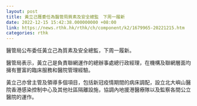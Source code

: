 ```yaml
---
layout: post
title: 黃立己獲委任為醫管局質素及安全總監　下周一履新
date: 2022-12-15 15:42:38.000000000 +08:00
link: https://news.rthk.hk/rthk/ch/component/k2/1679965-20221215.htm
categories: rthk
---
```


醫管局公布委任黃立己為質素及安全總監，下周一履新。

醫管局表示，黃立己是負責聯網運作的總辦事處總行政經理，在機構及聯網層面均擁有豐富的臨床服務和醫院管理經驗。

黃立己亦曾主管及領導多個項目，包括新冠疫情期間的病床調配，設立北大嶼山醫院香港感染控制中心及其他社區隔離設施，協調內地援港醫療隊以及監察各間公立醫院的運作。
